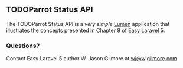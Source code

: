 ## TODOParrot Status API

The TODOParrot Status API is a *very simple* [Lumen](http://lumen.laravel.com/) application that illustrates the concepts presented in Chapter 9 of [Easy Laravel 5](http://easylaravelbook.com).

### Questions?

Contact Easy Laravel 5 author W. Jason Gilmore at wj@wjgilmore.com
